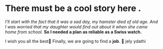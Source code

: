 # There must be a cool story here .

*I'll start with the fact that it was a sad day, my hamster died of old age.* 
*And I was worried that my daughter would find out about it when she came home from school.* 
**So I needed a plan as reliable as a Swiss watch.**  

I wish you all the best🙏
Finally, we are going to find a **job**. 🤞
jely ydathi
